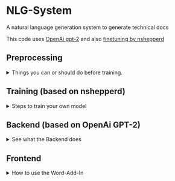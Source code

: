 # NLG-System
A natural language generation system to generate technical docs

This code uses [OpenAi gpt-2](https://github.com/openai/gpt-2)
and also [finetuning by nshepperd](https://github.com/nshepperd/gpt-2/tree/finetuning)
## Preprocessing
<details>
<summary>Things you can or should do before training.</summary>

#### Download Model with:
Available are Modells "117M" and "354M" (not tested) adjust output_dir in script!
> python 1Preprocessing\download_model.py 117M

Be careful we added a Language-identifier to the Hyperparams in h_params.json. Please add "h_params" = "en"

#### Create encoder.json and vocab.bpe
Use subword-nmt by Rico Sennrich to create new Byte Pair Encoding for your Language.
1. Place a .txt File you want to extract embeddings from in data/embedding
2. start process with
    > subword-nmt learn-joint-bpe-and-vocab --input data/embedding/yourfile.txt --output data/embedding/vocab.txt --write-vocabulary data/embedding/encoder.txt --separator Ġ --symbols 50257 -v
3. Reformat Output so it fits gpt-2
    > python 1Preprocessing/format_embeddings.py
4. Move encoder.json and vocab.bpe to your base language-model in directory models

#### Convert Trainingdata PDFs to txt
1. Place PDFs in training/PDF
2. Clean PDFs with own rules (regex, str.replace) in pdf_to_txt.py
3. Use pdf_to_txt.py to parse PDFs to txt-File (with Apache Tika)
    > python 1Preprocessing/pdf_to_txt.py

#### Create .npz
If you don't want to encode your Trainingdata on every run, you can save it encoded with numpy savez and load from that file.
> python 1Preprocessing\pre_encode.py .\data\training\PDF .\data\training\trainingsdaten.npz --model_name ISW_Model
</details>
 
## Training (based on nshepperd)
<details>
<summary>Steps to train your own model</summary>

1. We recommend to parse your file into single .txt (see Preprocessing)
2. Pre-Encode to npz (recommended see Preprocessing)
3. download model to retrain and rename it
4. Create Embeddings (encoder.json and vocab.bpe) for your language (optional, not recommended because of Problems)
5. replace encoder and vocab files
6. start retraining with:
    > python 2Training/train.py --dataset ./data/training/trainingsdaten.npz --model_name ISW_Model --sample_every 100 --sample_length 200 --run_name iswTrain1
7. wait
8. if you are satisfied with samples (data/training/samples) and loss: stop (ctrl+c)
9. get newest checkpoint from data/training/checkpoint/runX
10. replace the following files in your model with the new ones
        
        * checkpoint
        * model.ckpt.data-00000-of-00001
        * model.ckpt.index
        * model.ckpt.meta

11. Adjust hparams.n_lang to your language
12. your model is ready to use. If you want to see some stats on tensorboard use:
    > tensorboard  --logdir=data/training/iswTrain1/checkpoint

</details>

## Backend (based on OpenAi GPT-2)
<details>
<summary>See what the Backend does</summary>

[Uses Huggingface pytorch-Transformer](https://huggingface.co/transformers/index.html)

Communicates with Frontend via REST-API on Flask server.  
Receives supporting Words which the Text should contain and Settings from User-Input in Frontend.

Implements 4 different Strategies to build Text from given supporting Words:


>1a. Beam-Search  
>1b. Beam-Search with Scope  
>2.Search until fit  
>3.Cut-off and insert  
>4.BERT-GPT2 Hybrid

For Details see paper.
</details>

## Frontend
<details>
<summary>How to use the Word-Add-In</summary>

Generated with Yeoman-Generator for Office-Add-ins

For changes edit React App in 4Frontend/src/taskpane/components

To sideload your Add-In in Word use the following command inside of directory 4Frontend
> npm start

and

>npm stop

Open  Start > Show TDTG > Enter your Inputs and Settings > click generate

Wenn Änderungen, die Sie am Manifest vorgenommen haben, z. B. Dateinamen von Symbolen für Schaltflächen im Menüband anscheinend nicht wirksam werden, löschen Sie den Office-Cache auf Ihrem Computer.
Löschen des Inhalts des Ordners %LOCALAPPDATA%\Microsoft\Office\16.0\Wef\

Be careful with spaces in your Pathname, they are followed by errors with webpack loading the CA-Certificate and block sideloading your Add-In
</details>

